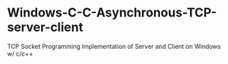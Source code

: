 # Windows-C-C-Asynchronous-TCP-server-client
TCP Socket Programming Implementation of Server and Client on Windows w/ c/c++
